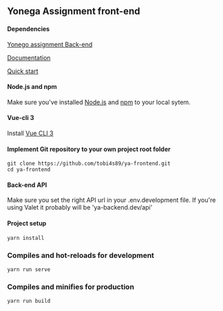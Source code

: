 ## Yonega Assignment front-end

#### Dependencies

[Yonego assignment Back-end](https://github.com/tobi4s89/ya-backend)

[Documentation](https://github.com/tobi4s89/ya-backend/docs/DOCUMANTATION.md)

[Quick start](https://github.com/tobi4s89/ya-backend/docs/QUICK_START.md)

#### Node.js and npm
Make sure you've installed [Node.js](https://docs.npmjs.com/downloading-and-installing-node-js-and-npm) and [npm](https://docs.npmjs.com/downloading-and-installing-node-js-and-npm) to your local sytem.

#### Vue-cli 3
Install [Vue CLI 3](https://cli.vuejs.org/guide/)

#### Implement Git repository to your own project root folder

    git clone https://github.com/tobi4s89/ya-frontend.git
    cd ya-frontend

#### Back-end API

Make sure you set the right API url in your .env.development file. If you're using Valet it probably will be 'ya-backend.dev/api'

#### Project setup

    yarn install

### Compiles and hot-reloads for development

    yarn run serve

### Compiles and minifies for production

    yarn run build
